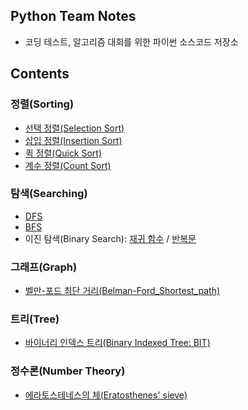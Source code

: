 ## Python Team Notes

- 코딩 테스트, 알고리즘 대회를 위한 파이썬 소스코드 저장소

## Contents

### 정렬(Sorting)

- [선택 정렬(Selection Sort)](/Sorting/Selection_sort.py)
- [삽입 정렬(Insertion Sort)](/Sorting/Insertion_sort.py)
- [퀵 정렬(Quick Sort)](/Sorting/Quick_sort.py)
- [계수 정렬(Count Sort)](/Sorting/Count_sort.py)

### 탐색(Searching)

- [DFS](/Searching/DFS.py)
- [BFS](/Searching/BFS.py)
- 이진 탐색(Binary Search): [재귀 함수](/Searching/Binary_search_recursive_function.py) / [반복문](/Searching/Binary_search_repeated_statements.py)

### 그래프(Graph)

- [벨만-포드 최단 거리(Belman-Ford_Shortest_path)](/Graph/Belman-Ford_shortest_path.py)

### 트리(Tree)

- [바이너리 인덱스 트리(Binary Indexed Tree: BIT)](/Tree/Binary_indexed_tree.py)

### 정수론(Number Theory)

- [에라토스테네스의 체(Eratosthenes' sieve)](/Number_Theory/Prime_number.py)
